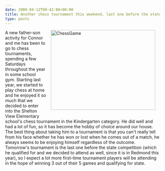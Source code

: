 ```yaml
---
date: 2008-04-12T09:42:00+00:00
title: Another chess tournament this weekend, last one before the state championship
type: posts
---
```

 <img style="border-right: 0px; border-top: 0px; margin: 0px 15px 15px; border-left: 0px; border-bottom: 0px" height="260" alt="ChessGame" src="http://duncanmackenzie.net/images/a3e539b1-14d6-4aee-a52c-cc5d5107d1bb.jpg" width="340" align="right" border="0" />A new father-son activity for Connor and me has been to go to chess tournaments, spending a few Saturdays throughout the year in some school gym. Starting last year, we started to play chess at home and he enjoyed it so much that we decided to enter into the Shelton View Elementary school's chess tournament in the Kindergarten category. He did well and had a lot of fun, so it has become the hobby of choice around our house. The best thing about taking him to a tournament is that you can't really tell from his face whether he has won or lost when he comes out of a match, he always seems to be enjoying himself regardless of the outcome. Tomorrow's tournament is the last one before the state competition (which he qualified for and we decided to attend as well, since it is in Redmond this year), so I expect a lot more first-time tournament players will be attending in the hope of winning 3 out of their 5 games and qualifying for state.
